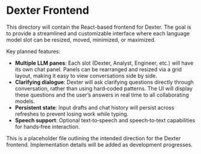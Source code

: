 # Dexter Frontend

This directory will contain the React-based frontend for Dexter. The goal is to provide a streamlined and customizable interface where each language model slot can be resized, moved, minimized, or maximized.

Key planned features:

- **Multiple LLM panes**: Each slot (Dexter, Analyst, Engineer, etc.) will have its own chat panel. Panels can be rearranged and resized via a grid layout, making it easy to view conversations side by side.
- **Clarifying dialogue**: Dexter will ask clarifying questions directly through conversation, rather than using hard‑coded patterns. The UI will display these questions and the user’s answers in real time to all collaborating models.
- **Persistent state**: Input drafts and chat history will persist across refreshes to prevent losing work while typing.
- **Speech support**: Optional text‑to‑speech and speech‑to‑text capabilities for hands‑free interaction.

This is a placeholder file outlining the intended direction for the Dexter frontend. Implementation details will be added as development progresses.
